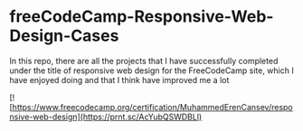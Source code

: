 # freeCodeCamp-Responsive-Web-Design-Cases

In this repo, there are all the projects that I have successfully completed under the title of responsive web design for the FreeCodeCamp site, which I have enjoyed doing and that I think have improved me a lot

[![https://www.freecodecamp.org/certification/MuhammedErenCansev/responsive-web-design](https://prnt.sc/AcYubQSWDBLl)
